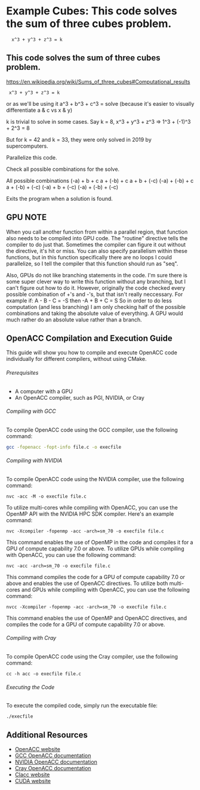 # Example Cubes: This code solves the sum of three cubes problem.
      x^3 + y^3 + z^3 = k

## This code solves the sum of three cubes problem.
 https://en.wikipedia.org/wiki/Sums_of_three_cubes#Computational_results
 
     x^3 + y^3 + z^3 = k
or as we'll be using it
     a^3 + b^3 + c^3 = solve 
     (because it's easier to visually differentiate a & c vs x & y)
 
k is trivial to solve in some cases.
Say k = 8,
    x^3 + y^3 + z^3 => 1^3 + (-1)^3 + 2^3 = 8
 
But for k = 42 and k = 33, they were only solved in 2019 by supercomputers.
 
Parallelize this code.

Check all possible combinations for the solve.
 
All possible combinations
(-a) + b    + c
a    + (-b) + c
a    + b    + (-c)
(-a) + (-b) + c
a    + (-b) + (-c)
(-a) + b    + (-c)
(-a) + (-b) + (-c)
 
Exits the program when a solution is found.


## GPU NOTE
When you call another function from within a parallel region,
that function also needs to be compiled into GPU code.
The "routine" directive tells the compiler to do just that.
Sometimes the compiler can figure it out without the directive,
it's hit or miss. You can also specify parallelism within
these functions, but in this function specifically there
are no loops I could parallelize, so I tell the compiler
that this function should run as "seq".

Also, GPUs do not like branching statements in the code.
I'm sure there is some super clever way to write this
function without any branching, but I can't figure
out how to do it.
However, originally the code checked every possible
combination of +'s and -'s, but that isn't really
neccessary. For example if:
 A - B - C = -S  then
-A + B + C = S
So in order to do less computation (and less branching)
I am only checking half of the possible combinations and
taking the absolute value of everything. A GPU would
much rather do an absolute value rather than a branch.

## OpenACC Compilation and Execution Guide

This guide will show you how to compile and execute OpenACC code individually for different compilers, without using CMake.

###### Prerequisites

- A computer with a GPU
- An OpenACC compiler, such as PGI, NVIDIA, or Cray

###### Compiling with GCC
To compile OpenACC code using the GCC compiler, use the following command:
```bash
gcc -fopenacc -fopt-info file.c -o execfile
```
###### Compiling with NVIDIA
To compile OpenACC code using the NVIDIA compiler, use the following command:
```
nvc -acc -M -o execfile file.c
```
To utilize multi-cores while compiling with OpenACC, you can use the OpenMP API with the NVIDIA HPC SDK compiler. Here's an example command:
```
nvc -Xcompiler -fopenmp -acc -arch=sm_70 -o execfile file.c
```
This command enables the use of OpenMP in the code and compiles it for a GPU of compute capability 7.0 or above.
  To utilize GPUs while compiling with OpenACC, you can use the following command:
```
nvc -acc -arch=sm_70 -o execfile file.c
```
This command compiles the code for a GPU of compute capability 7.0 or above and enables the use of OpenACC directives.
To utilize both multi-cores and GPUs while compiling with OpenACC, you can use the following command:
```
nvcc -Xcompiler -fopenmp -acc -arch=sm_70 -o execfile file.c
```
This command enables the use of OpenMP and OpenACC directives, and compiles the code for a GPU of compute capability 7.0 or above.
###### Compiling with Cray
To compile OpenACC code using the Cray compiler, use the following command:

```
cc -h acc -o execfile file.c
```
###### Executing the Code
To execute the compiled code, simply run the executable file:
```
./execfile
```
## Additional Resources
- [OpenACC website](https://www.openacc.org/)
- [GCC OpenACC documentation](https://gcc.gnu.org/wiki/OpenACC)
- [NVIDIA OpenACC documentation](https://docs.nvidia.com/cuda/cuda-compiler-driver-nvc/index.html)
- [Cray OpenACC documentation](https://docs.cray.com/books/S-2489-51/html-S-2489-51/openacc.html)
- [Clacc website](https://www.openacc.org/sites/default/files/inline-images/events/F2F20%20presentations/BoF-clacc.pdf)
- [CUDA website](https://developer.nvidia.com/cuda-zone)
